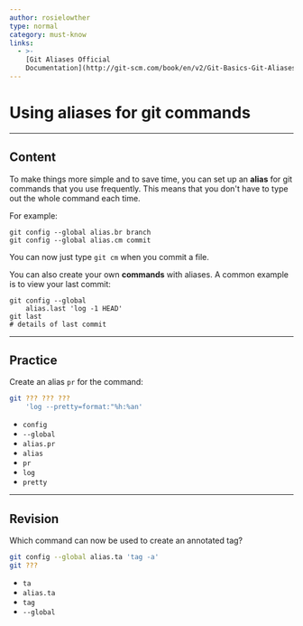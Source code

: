 ```yaml
---
author: rosielowther
type: normal
category: must-know
links:
  - >-
    [Git Aliases Official
    Documentation](http://git-scm.com/book/en/v2/Git-Basics-Git-Aliases){website}
---
```


# Using aliases for git commands


---

## Content

To make things more simple and to save time, you can set up an **alias** for git commands that you use frequently. This means that you don't have to type out the whole command each time.

For example:

```plain-text
git config --global alias.br branch
git config --global alias.cm commit
```

You can now just type `git cm` when you commit a file.

You can also create your own **commands** with aliases. A common example is to view your last commit:

```plain-text
git config --global 
    alias.last 'log -1 HEAD'
git last
# details of last commit
```


---

## Practice

Create an alias `pr` for the command:

```bash
git ??? ??? ???
    'log --pretty=format:"%h:%an'
```

- `config`
- `--global`
- `alias.pr`
- `alias`
- `pr`
- `log`
- `pretty`


---

## Revision

Which command can now be used to create an annotated tag?

```bash
git config --global alias.ta 'tag -a'
git ???
```

- `ta`
- `alias.ta`
- `tag`
- `--global`
